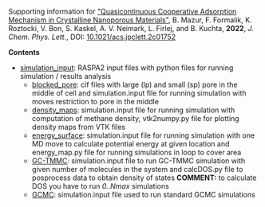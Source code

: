 Supporting information for ["Quasicontinuous Cooperative Adsorption Mechanism in Crystalline Nanoporous Materials"](https://doi.org/10.1021/acs.jpclett.2c01752), B. Mazur, F. Formalik, K. Roztocki, V. Bon, S. Kaskel, A. V. Neimark, L. Firlej, and B. Kuchta, **2022**, _J. Chem. Phys. Lett._, DOI: [10.1021/acs.jpclett.2c01752](https://doi.org/10.1021/acs.jpclett.2c01752)

**Contents**

- [simulation_input](simulation_input): RASPA2 input files with python files for running simulation / results analysis
  - [blocked_pore](simulation_input/blocked_pore): cif files with large (lp) and small (sp) pore in the middle of cell and simulation.input file for running simulation with moves restriction to pore in the middle
  - [density_maps](simulation_input/density_maps): simulation.input file for running simulation with computation of methane density, vtk2numpy.py file for plotting density maps from VTK files
  - [energy_surface](simulation_input/energy_surface): simulation.input file for running simulation with one MD move to calculate potential energy at given location and energy_map.py file for running simulations in loop to cover area
  - [GC-TMMC](simulation_input/GC-TMMC): simulation.input file to run GC-TMMC simulation with given number of molecules in the system and calcDOS.py file to posprocess data to obtain density of states **COMMENT:** to calculate DOS you have to run _0..Nmax_ simulations
  - [GCMC](simulation_input/GCMC): simulation.input file used to run standard GCMC simulations
